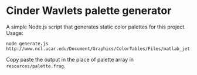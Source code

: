 Cinder Wavlets palette generator
================================

A simple Node.js script that generates static color palettes for this project. Usage:

```CMD
node generate.js http://www.ncl.ucar.edu/Document/Graphics/ColorTables/Files/matlab_jet.rgb
```

Copy paste the output in the place of palette array in `resources/palette.frag`.
